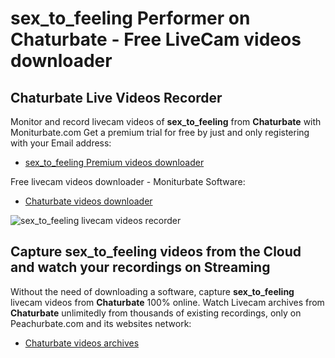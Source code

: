 # sex_to_feeling Performer on Chaturbate - Free LiveCam videos downloader

## Chaturbate Live Videos Recorder

Monitor and record livecam videos of **sex_to_feeling** from **Chaturbate** with Moniturbate.com
Get a premium trial for free by just and only registering with your Email address:
* [sex_to_feeling Premium videos downloader](https://moniturbate.com/request-demo-licence-key.html)

Free livecam videos downloader - Moniturbate Software:
* [Chaturbate videos downloader](https://moniturbate.com/moniturbate-download-software.html)

![sex_to_feeling livecam videos recorder](https://peachurnet.com/templates/moniturbate-software.png)


## Capture sex_to_feeling videos from the Cloud and watch your recordings on Streaming

Without the need of downloading a software, capture **sex_to_feeling** livecam videos from **Chaturbate** 100% online.
Watch Livecam archives from **Chaturbate** unlimitedly from thousands of existing recordings, only on Peachurbate.com and its websites network:
* [Chaturbate videos archives](https://peachurnet.com/)